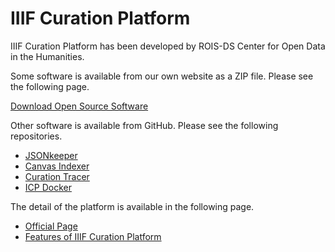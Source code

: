 # IIIF Curation Platform

IIIF Curation Platform has been developed by ROIS-DS Center for Open Data in the Humanities.

Some software is available from our own website as a ZIP file. Please see the following page.

[Download Open Source Software](https://codh.rois.ac.jp/software/download/)

Other software is available from GitHub. Please see the following repositories.

- [JSONkeeper](https://github.com/rois-codh/JSONkeeper)
- [Canvas Indexer](https://codh.rois.ac.jp/software/canvas-indexer/)
- [Curation Tracer](https://github.com/rois-codh/Curation-Tracer)
- [ICP Docker](https://github.com/rois-codh/iiif-curation-platform-docker)

The detail of the platform is available in the following page.

- [Official Page](https://codh.rois.ac.jp/icp/)
- [Features of IIIF Curation Platform](https://codh.rois.ac.jp/iiif-curation-platform/)
